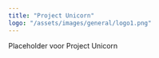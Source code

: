 ```yaml
---
title: "Project Unicorn"
logo: "/assets/images/general/logo1.png"
---
```

Placeholder voor Project Unicorn